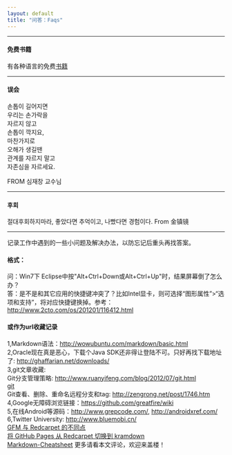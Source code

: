 ```yaml
---
layout: default
title: "问答：Faqs"
---
```


------

#### 免费书籍
 
有各种语言的免费[书籍](https://github.com/vhf/free-programming-books)  

------

#### 误会
손톱이 길어지면  
우리는 손가락을   
자르지 않고   
손톱이 깍지요,  
마찬가지로  
오해가 생길땐  
관계를 자르지 말고  
자존심을 자르세요.   

FROM 심재창 교수님  

------

#### 후회
절대후회하지마라, 좋았다면 추억이고, 나빴다면 경험이다.
From 金镇镜

------

记录工作中遇到的一些小问题及解决办法，以防忘记后重头再找答案。

#### 格式：
问：Win7下 Eclipse中按"Alt+Ctrl+Down或Alt+Ctrl+Up"时，结果屏幕倒了怎么办？  
答：是不是和其它应用的快捷键冲突了？比如Intel显卡，则可选择“图形属性”>“选项和支持”，将对应快捷键换掉。参考：http://www.2cto.com/os/201201/116412.html

#### 或作为url收藏记录
1,Markdown语法：<http://wowubuntu.com/markdown/basic.html>  
2,Oracle现在真是恶心，下载个Java SDK还非得让登陆不可。只好再找下载地址了: <http://ghaffarian.net/downloads/>  
3,git文章收藏:  
Git分支管理策略: <http://www.ruanyifeng.com/blog/2012/07/git.html>   
[git](http://equation85.github.io/blog/git-operation-memo/)  
Git查看、删除、重命名远程分支和tag: http://zengrong.net/post/1746.htm  
4,Google无障碍浏览链接：<https://github.com/greatfire/wiki>  
5,在线Android等源码：<http://www.grepcode.com/>, <http://androidxref.com/>  
6,Twitter University: <http://www.bluemobi.cn/>  
[GFM 与 Redcarpet 的不同点](http://mazhuang.org/2015/12/05/diff-between-gfm-and-redcarpet/)  
[将 GitHub Pages 从 Redcarpet 切换到 kramdown](http://mazhuang.org/2016/02/04/switch-to-kramdown-from-redcarpet/)  
[Markdown-Cheatsheet](https://github.com/adam-p/markdown-here/wiki/Markdown-Cheatsheet)
更多请看本文评论，欢迎来盖楼！

<!-- Blog Comments -->
<div class="media">
  <!-- UY BEGIN -->
  <div id="uyan_frame">
  </div>
  <script type="text/javascript" src="http://v2.uyan.cc/code/uyan.js?uid=1511840">
  </script>
  <!-- UY END -->
</div>
